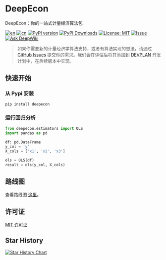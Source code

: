 # DeepEcon
DeepEcon：你的一站式计量经济算法包

[![en](https://img.shields.io/badge/lang-English-red.svg)](../../../../README.md)
[![cn](https://img.shields.io/badge/语言-中文-yellow.svg)](README.md)
[![PyPI version](https://img.shields.io/pypi/v/deepecon.svg)](https://pypi.org/project/deepecon/)
[![PyPI Downloads](https://static.pepy.tech/badge/deepecon)](https://pepy.tech/projects/deepecon)
[![License: MIT](https://img.shields.io/badge/License-MIT-blue.svg)](LICENSE)
[![Issue](https://img.shields.io/badge/Issue-report-green.svg)](https://github.com/sepinetam/deepecon/issues/new)
[![Ask DeepWiki](https://deepwiki.com/badge.svg)](https://deepwiki.com/SepineTam/DeepEcon)

> 如果你需要新的计量经济学算法支持，或者有算法实现的想法，请通过 [GitHub Issues](https://github.com/sepinetam/deepecon/issues/new) 提交你的需求。我们会在评估后将其添加到 [DEVPLAN](../../../../DEVPLAN.md) 开发计划中，在后续版本中实现。

## 快速开始
### 从 Pypi 安装
```bash
pip install deepecon
```

### 运行回归分析
```python
from deepecon.estimators import OLS
import pandas as pd

df: pd.DataFrame
y_col = 'y'
X_cols = ['x1', 'x2', 'x3']

ols = OLS(df)
result = ols(y_col, X_cols)
```

## 路线图
查看路线图 [这里](../../../../DEVPLAN.md)。

## 许可证
[MIT 许可证](../../../../LICENSE)

## Star History
[![Star History Chart](https://api.star-history.com/svg?repos=sepinetam/deepecon&type=Date)](https://www.star-history.com/#sepinetam/deepecon&Date)

